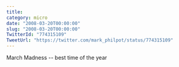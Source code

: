 ```yaml
---
title: 
category: micro
date: "2008-03-20T00:00:00"
slug: "2008-03-20T00:00:00"
TwitterId: "774315109"
TweetUrl: "https://twitter.com/mark_philpot/status/774315109"
---
```


March Madness -- best time of the year
